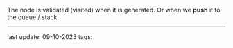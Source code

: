 The node is validated (visited) when it is generated.
Or when we **push** it to the queue / stack.

---
last update: 09-10-2023
tags:
